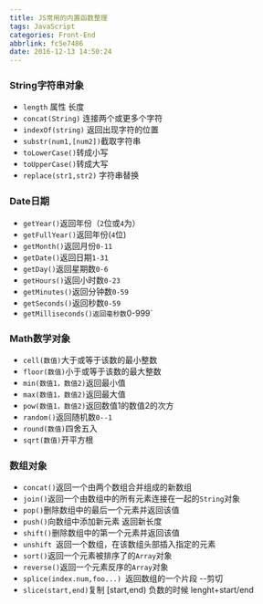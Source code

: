 ```yaml
---
title: JS常用的内置函数整理
tags: JavaScript
categories: Front-End
abbrlink: fc5e7486
date: 2016-12-13 14:50:24
---
```


### String字符串对象
- `length` 属性 长度
- `concat(String)` 连接两个或更多个字符
- `indexOf(string)` 返回出现字符的位置
- `substr(num1,[num2])`截取字符串
- `toLowerCase()`转成小写
- `toUpperCase()`转成大写
- `replace(str1,str2)` 字符串替换

<!--more-->

### Date日期
- `getYear()`返回年份（`2`位或`4`为）
- `getFullYear()`返回年份(`4`位)
- `getMonth()`返回月份`0-11`
- `getDate()`返回日期`1-31`
- `getDay()`返回星期数`0-6`
- `getHours()`返回小时数`0-23`
- `getMinutes()`返回分钟数`0-59`
- `getSeconds()`返回秒数`0-59`
- `getMilliseconds()返回毫秒数`0-999`

### Math数学对象
- `cell(数值)`大于或等于该数的最小整数
- `floor(数值)`小于或等于该数的最大整数
- `min(数值1，数值2)`返回最小值
- `max(数值1，数值2)`返回最大值
- `pow(数值1，数值2)`返回数值1的数值2的次方
- `random()`返回随机数`0--1`
- `round(数值)`四舍五入
- `sqrt(数值)`开平方根

### 数组对象

- `concat()`返回一个由两个数组合并组成的新数组
- `join()`返回一个由数组中的所有元素连接在一起的`String`对象
- `pop()`删除数组中的最后一个元素并返回该值
- `push()`向数组中添加新元素 返回新长度
- `shift()`删除数组中的第一个元素并返回该值
- `unshift `返回一个数组，在该数组头部插入指定的元素
- `sort()`返回一个元素被排序了的`Array`对象
- `reverse()`返回一个元素反序的`Array`对象
- `splice(index.num,foo...) `返回数组的一个片段 --剪切
- `slice(start,end)`复制 [start,end) 负数的时候 lenght+start/end

    